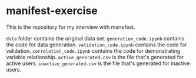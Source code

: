 # manifest-exercise

This is the repository for my interview with manefest.

```data``` folder contains the original data set.
```generation_code.ipynb``` contains the code for data generation.
```validation_code.ipynb``` contains the code for validation.
```correlation_code.ipynb``` contains the code for demonstrating variable relationship.
```active_generated.csv``` is the file that's generated for active users.
```inactive_generated.csv``` is the file that's generated for inactive users.


